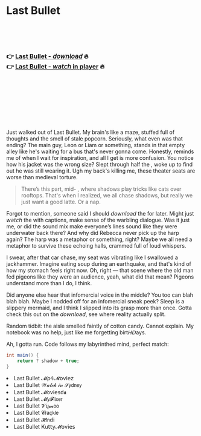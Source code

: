 <h1>Last Bullet</h1>

<br><br><br>

<h3>👉 <a href="https://Williams-gormasoman1972.github.io/krctviglqq/">Last Bullet - 𝘥𝘰𝘸𝘯𝘭𝘰𝘢𝘥</a> 🔥<br>
👉 <a href="https://Williams-gormasoman1972.github.io/krctviglqq/">Last Bullet - 𝘸𝘢𝘵𝘤𝘩 in player</a> 🔥
</h3>



<br><br><br><br><br><br><br>


Just walked out of Last Bullet. My brain's like a maze, stuffed full of thoughts and the smell of stale popcorn. Seriously, what even was that ending? The main guy, Leon or Liam or something, stands in that empty alley like he's waiting for a bus that's never gonna come. Honestly, reminds me of when I wait for inspiration, and all I get is more confusion. You notice how his jacket was the wrong size? Slept through half the  , woke up to find out he was still wearing it. Ugh my back's killing me, these theater seats are worse than medieval torture.

> There’s this part, mid- , where shadows play tricks like cats over rooftops. That's when I realized, we all chase shadows, but really we just want a good latte. Or a nap. 

Forgot to mention, someone said I should 𝘥𝘰𝘸𝘯𝘭𝘰𝘢𝘥 the   for later. Might just 𝘸𝘢𝘵𝘤𝘩 the   with captions, make sense of the warbling dialogue. Was it just me, or did the sound mix make everyone’s lines sound like they were underwater back there? And why did Rebecca never pick up the harp again? The harp was a metaphor or something, right? Maybe we all need a metaphor to survive these echoing halls, crammed full of loud whispers.

I swear, after that car chase, my seat was vibrating like I swallowed a jackhammer. Imagine eating soup during an earthquake, and that's kind of how my stomach feels right now. Oh, right — that scene where the old man fed pigeons like they were an audience, yeah, what did that mean? Pigeons understand more than I do, I think. 

Did anyone else hear that infomercial voice in the middle? You too can blah blah blah. Maybe I nodded off for an infomercial sneak peek? Sleep is a slippery mermaid, and I think I slipped into its grasp more than once. Gotta check this out on the 𝘥𝘰𝘸𝘯𝘭𝘰𝘢𝘥, see where reality actually split.

Random tidbit: the aisle smelled faintly of cotton candy. Cannot explain. My notebook was no help, just like me forgetting birt𝘏𝘋ays. 

Ah, I gotta run. Code follows my labyrinthed mind, perfect match:

```csharp
int main() {
    return ? shadow + true;
}
```


<li>Last Bullet 𝓜ρ𝟜𝓜𝗈ν𝗂𝖾𝗓</li>
<li>Last Bullet 𝒲𝒶𝓉𝒸𝒽 𝒾𝓃 𝒮𝗒𝖽𝗇𝖾𝗒</li>
<li>Last Bullet 𝓜𝗈ν𝗂𝖾𝗌ԁ𝖆</li>
<li>Last Bullet 𝓜𝗒𝓕𝗅𝗂𝗑𝖾𝗋</li>
<li>Last Bullet 𝓥ų𝓶𝗈𝗈</li>
<li>Last Bullet 𝓒𝗋𝖺ç𝗄𝗅𝖾</li>
<li>Last Bullet 𝓗𝗂𝗇ԁ𝗂</li>
<li>Last Bullet Ҝ𝗎𝗍𝗍𝗒𝓜𝗈ν𝗂𝖾𝗌</li>
